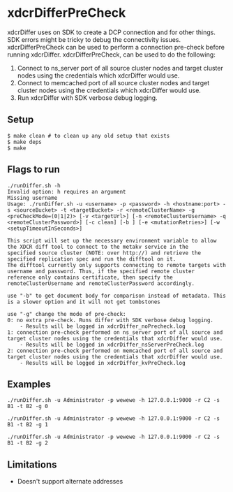 # xdcrDifferPreCheck
xdcrDiffer uses on SDK to create a DCP connection and for other things. SDK errors might be tricky to debug the connectivity issues. xdcrDifferPreCheck can be used to perform a connection pre-check before running xdcrDiffer.
xdcrDifferPreCheck, can be used to do the following:
1. Connect to ns_server port of all source cluster nodes and target cluster nodes using the credentials which xdcrDiffer would use.
2. Connect to memcached port of all source cluster nodes and target cluster nodes using the credentials which xdcrDiffer would use.
3. Run xdcrDiffer with SDK verbose debug logging.

## Setup
```
$ make clean # to clean up any old setup that exists
$ make deps
$ make
```

## Flags to run
```
./runDiffer.sh -h
Invalid option: h requires an argument
Missing username
Usage: ./runDiffer.sh -u <username> -p <password> -h <hostname:port> -s <sourceBucket> -t <targetBucket> -r <remoteClusterName> -g <preCheckMode=(0|1|2)> [-v <targetUrl>] [-n <remoteClusterUsername> -q <remoteClusterPassword>] [-c clean] [-b ] [-e <mutationRetries>] [-w <setupTimeoutInSeconds>]

This script will set up the necessary environment variable to allow the XDCR diff tool to connect to the metakv service in the
specified source cluster (NOTE: over http://) and retrieve the specified replication spec and run the difftool on it.
The difftool currently only supports connecting to remote targets with username and password. Thus, if the specified remote cluster
reference only contains certificate, then specify the remoteClusterUsername and remoteClusterPassword accordingly.

use "-b" to get document body for comparison instead of metadata. This is a slower option and it will not get tombstones

use "-g" change the mode of pre-check:
0: no extra pre-check. Runs differ with SDK verbose debug logging.
	- Results will be logged in xdcrDiffer_noPrecheck.log
1: connection pre-check performed on ns_server port of all source and target cluster nodes using the credentials that xdcrDiffer would use.
	- Results will be logged in xdcrDiffer_nsServerPreCheck.log
2: connection pre-check performed on memcached port of all source and target cluster nodes using the credentials that xdcrDiffer would use.
	- Results will be logged in xdcrDiffer_kvPreCheck.log

```
## Examples
```
./runDiffer.sh -u Administrator -p wewewe -h 127.0.0.1:9000 -r C2 -s B1 -t B2 -g 0
```
```
./runDiffer.sh -u Administrator -p wewewe -h 127.0.0.1:9000 -r C2 -s B1 -t B2 -g 1
```
```
./runDiffer.sh -u Administrator -p wewewe -h 127.0.0.1:9000 -r C2 -s B1 -t B2 -g 2
```
## Limitations
- Doesn't support alternate addresses
